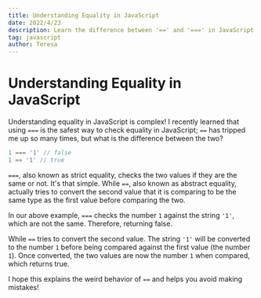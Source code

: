 ```yaml
---
title: Understanding Equality in JavaScript
date: 2022/4/23
description: Learn the difference between '==' and '===' in JavaScript.
tag: javascript
author: Teresa
---
```


# Understanding Equality in JavaScript

Understanding equality in JavaScript is complex! I recently learned that using `===` is the safest way to check equality in JavaScript; `==` has tripped me up so many times, but what is the difference between the two?

```js
1 === '1' // false
1 == '1' // true
```

`===`, also known as strict equality, checks the two values if they are the same or not. It's that simple. While `==`, also known as abstract equality, actually tries to convert the second value that it is comparing to be the same type as the first value before comparing the two.

In our above example, `===` checks the number `1` against the string `'1'`, which are not the same. Therefore, returning false.

While `==` tries to convert the second value. The string `'1'` will be converted to the number `1` before being compared against the first value (the number `1`). Once converted, the two values are now the number `1` when compared, which returns true.

I hope this explains the weird behavior of `==` and helps you avoid making mistakes!
